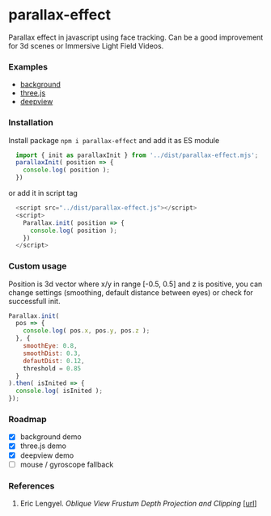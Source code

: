 # parallax-effect

Parallax effect in javascript using face tracking. Can be a good improvement for 3d scenes or Immersive Light Field Videos.

### Examples
* [background](https://munrocket.github.io/parallax-effect/examples/background.html)
* [three.js](https://munrocket.github.io/parallax-effect/examples/threejs.html)
* [deepview](https://munrocket.github.io/parallax-effect/examples/deepview.html)

### Installation

Install package `npm i parallax-effect` and add it as ES module
```js
  import { init as parallaxInit } from '../dist/parallax-effect.mjs';
  parallaxInit( position => {
    console.log( position );
  })
```
or add it in script tag
```js
  <script src="../dist/parallax-effect.js"></script>
  <script>
    Parallax.init( position => {
      console.log( position );
    })
  </script>
```

### Custom usage
Position is 3d vector where x/y in range [-0.5, 0.5] and z is positive, you can change settings (smoothing, default distance between eyes) or check for successfull init.
```js
Parallax.init(
  pos => {
    console.log( pos.x, pos.y, pos.z );
  }, {
    smoothEye: 0.8,
    smoothDist: 0.3,
    defautDist: 0.12,
    threshold = 0.85
  }
).then( isInited => {
  console.log( isInited );
});
```

### Roadmap

- [x] background demo
- [x] three.js demo
- [x] deepview demo
- [ ] mouse / gyroscope fallback

### References

1. Eric Lengyel. *Oblique View Frustum Depth Projection and Clipping* [[url](https://www.semanticscholar.org/paper/Oblique-View-Frustum-Depth-Projection-and-Clipping-Lengyel/d4a4128a62e3ed060776b90a7e67c095e441b32d)]

